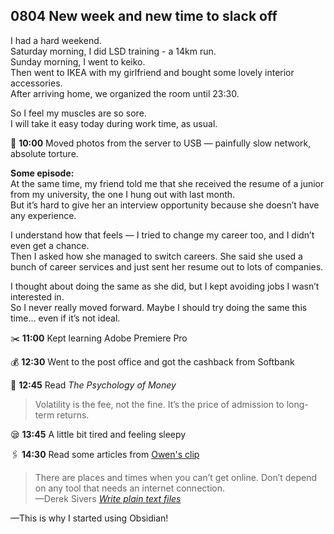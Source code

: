 ## 0804 New week and new time to slack off

I had a hard weekend.  
Saturday morning, I did LSD training - a 14km run.    
Sunday morning, I went to keiko.  
Then went to IKEA with my girlfriend and bought some lovely interior accessories.  
After arriving home, we organized the room until 23:30. 

So I feel my muscles are so sore.  
I will take it easy today during work time, as usual.

🔄 **10:00** Moved photos from the server to USB — painfully slow network, absolute torture.

**Some episode:**  
At the same time,  my friend told me that she received the resume of a junior from my university, the one I hung out with last month.  
But it’s hard to give her an interview opportunity because she doesn’t have any experience.

I understand how that feels — I tried to change my career too, and I didn’t even get a chance.  
Then I asked how she managed to switch careers. She said she used a bunch of career services and just sent her resume out to lots of companies.

I thought about doing the same as she did, but I kept avoiding jobs I wasn’t interested in.  
So I never really moved forward. Maybe I should try doing the same this time… even if it’s not ideal.  

✂️ **11:00** Kept learning Adobe Premiere Pro

💰 **12:30** Went to the post office and got the cashback from Softbank

📖 **12:45** Read *The Psychology of Money*
> Volatility is the fee, not the fine. It’s the price of admission to long-term returns.

😪 **13:45** A little bit tired and feeling sleepy

🖇️ **14:30** Read some articles from [Owen's clip](https://clip.owenyoung.com/)

>There are places and times when you can’t get online. Don’t depend on any tool that needs an internet connection.  
>—Derek Sivers [*Write plain text files*](https://sive.rs/plaintext)

—This is why I started using Obsidian!

